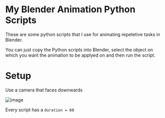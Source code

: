 # My Blender Animation Python Scripts
These are some python scripts that I use for animating repetetive tasks in Blender.

You can just copy the Python scripts into Blender, select the object on which you want the animation to be applyed on and then run the script.

# Setup
Use a camera that faces downwards

![image](https://user-images.githubusercontent.com/89748204/147854974-8e8a782e-81e3-499c-af67-8bc30d9eb917.png)

Every script has a 
`duration = 60`

